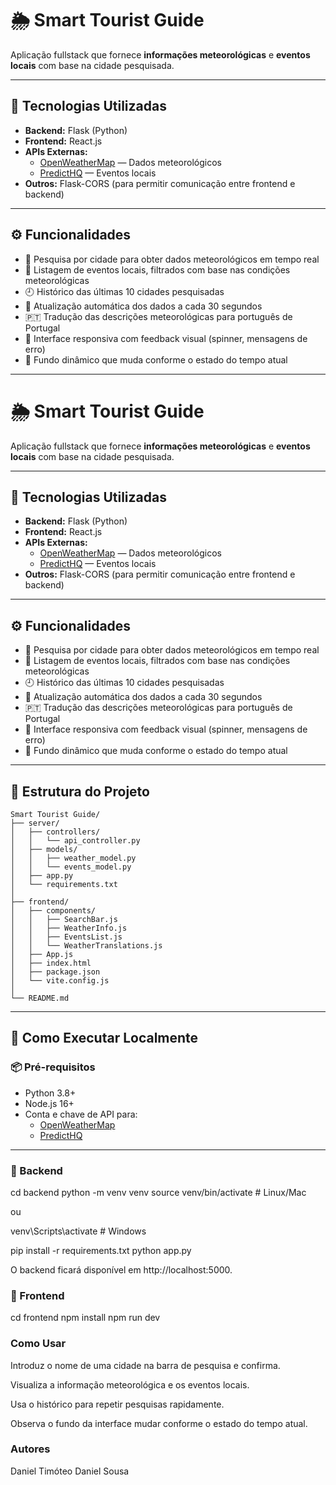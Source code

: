 # 🌦️ Smart Tourist Guide

Aplicação fullstack que fornece **informações meteorológicas** e **eventos locais** com base na cidade pesquisada.

---

## 📌 Tecnologias Utilizadas

- **Backend:** Flask (Python)
- **Frontend:** React.js
- **APIs Externas:**
  - [OpenWeatherMap](https://openweathermap.org/api) — Dados meteorológicos
  - [PredictHQ](https://www.predicthq.com/) — Eventos locais
- **Outros:** Flask-CORS (para permitir comunicação entre frontend e backend)

---

## ⚙️ Funcionalidades

- 🔎 Pesquisa por cidade para obter dados meteorológicos em tempo real  
- 📅 Listagem de eventos locais, filtrados com base nas condições meteorológicas  
- 🕘 Histórico das últimas 10 cidades pesquisadas  
- 🔄 Atualização automática dos dados a cada 30 segundos  
- 🇵🇹 Tradução das descrições meteorológicas para português de Portugal  
- 📱 Interface responsiva com feedback visual (spinner, mensagens de erro)  
- 🎨 Fundo dinâmico que muda conforme o estado do tempo atual

---

# 🌦️ Smart Tourist Guide

Aplicação fullstack que fornece **informações meteorológicas** e **eventos locais** com base na cidade pesquisada.

---

## 📌 Tecnologias Utilizadas

- **Backend:** Flask (Python)
- **Frontend:** React.js
- **APIs Externas:**
  - [OpenWeatherMap](https://openweathermap.org/api) — Dados meteorológicos
  - [PredictHQ](https://www.predicthq.com/) — Eventos locais
- **Outros:** Flask-CORS (para permitir comunicação entre frontend e backend)

---

## ⚙️ Funcionalidades

- 🔎 Pesquisa por cidade para obter dados meteorológicos em tempo real  
- 📅 Listagem de eventos locais, filtrados com base nas condições meteorológicas  
- 🕘 Histórico das últimas 10 cidades pesquisadas  
- 🔄 Atualização automática dos dados a cada 30 segundos  
- 🇵🇹 Tradução das descrições meteorológicas para português de Portugal  
- 📱 Interface responsiva com feedback visual (spinner, mensagens de erro)  
- 🎨 Fundo dinâmico que muda conforme o estado do tempo atual

---

## 📁 Estrutura do Projeto

```text
Smart Tourist Guide/
├── server/
│   ├── controllers/
│   │   └── api_controller.py
│   ├── models/
│   │   ├── weather_model.py
│   │   └── events_model.py
│   ├── app.py
│   └── requirements.txt
│
├── frontend/
│   ├── components/
│   │   ├── SearchBar.js
│   │   ├── WeatherInfo.js
│   │   ├── EventsList.js
│   │   └── WeatherTranslations.js
│   ├── App.js
│   ├── index.html
│   ├── package.json
│   └── vite.config.js
│
└── README.md
```
---

## 🚀 Como Executar Localmente

### 📦 Pré-requisitos

- Python 3.8+
- Node.js 16+
- Conta e chave de API para:
  - [OpenWeatherMap](https://openweathermap.org/api)
  - [PredictHQ](https://www.predicthq.com/)

---

### 🧪 Backend


cd backend
python -m venv venv
source venv/bin/activate      # Linux/Mac

ou

venv\Scripts\activate         # Windows

pip install -r requirements.txt
python app.py

O backend ficará disponível em http://localhost:5000.

### 🧪 Frontend

cd frontend
npm install
npm run dev

###  Como Usar

Introduz o nome de uma cidade na barra de pesquisa e confirma.

Visualiza a informação meteorológica e os eventos locais.

Usa o histórico para repetir pesquisas rapidamente.

Observa o fundo da interface mudar conforme o estado do tempo atual.


### Autores
Daniel Timóteo
Daniel Sousa

